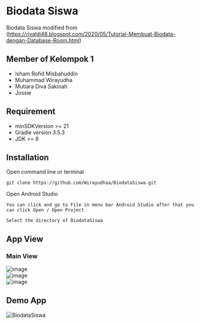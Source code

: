 # Biodata Siswa

Biodata Siswa modified from 
(https://rivaldi48.blogspot.com/2020/05/Tutorial-Membuat-Biodata-dengan-Database-Room.html)

## Member of Kelompok 1
- Isham Rofid Misbahuddin
- Muhammad Wirayudha
- Mutiara Diva Sakinah 
- Jossie 


## Requirement

- minSDKVersion >= 21
- Gradle version 3.5.3 
- JDK >= 8 



## Installation
  Open command line or terminal

```
git clone https://github.com/Wirayudhaa/BiodataSiswa.git
```
  Open Android Studio 
```
You can click and go to File in menu bar Android Studio after that you can click Open / Open Project
```
```
Select the directory of BiodataSiswa
```



## App View

### Main View
![image](https://user-images.githubusercontent.com/108913354/178022507-3fba429b-fcd9-4e92-bceb-d0d8b1720b5c.png)<br>
![image](https://user-images.githubusercontent.com/108913354/178022699-f291d024-a099-46f8-80ae-50597e73ff72.png)<br>
![image](https://user-images.githubusercontent.com/108913354/178023333-051ec31b-0590-445f-b2fa-d4cb289f0766.png)




## Demo App
![BiodataSiswa](https://user-images.githubusercontent.com/108913354/178021464-78ae7643-5e5a-4102-8929-8ab31b5e8db0.gif)

